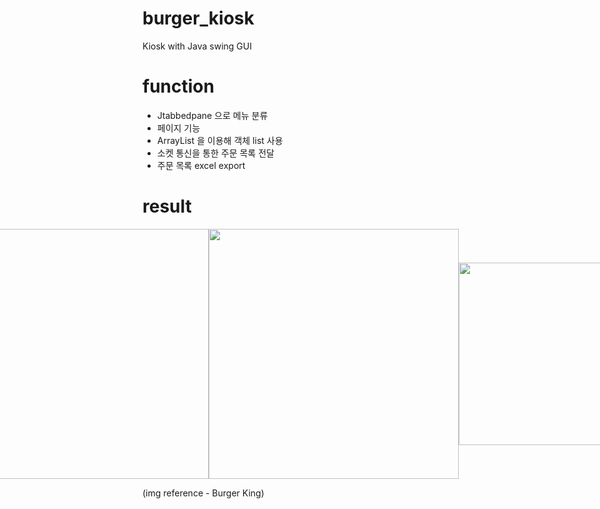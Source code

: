 # burger_kiosk
Kiosk with Java swing GUI

# function
- Jtabbedpane 으로 메뉴 분류
- 페이지 기능
- ArrayList<JPanel> 을 이용해 객체 list 사용
- 소켓 통신을 통한 주문 목록 전달
- 주문 목록 excel export

# result
<div style="display: flex; justify-content: center; align-items: center;">
    <img src="https://github.com/hj78080/burger_kiosk/assets/137899379/5437f9f2-ef39-4f43-b45e-b41ff58e8b5e" style="height: 400px; width: auto;">
    <img src="https://github.com/hj78080/burger_kiosk/assets/137899379/02c7a90e-d8ae-464a-b42d-46fcab4f68bf" style="height: 400px; width: auto;">
    <img src="https://github.com/hj78080/burger_kiosk/assets/137899379/16d1d17a-1ac6-48e6-ba38-7d512464b357" style="height: 292px; width: auto;">
</div>

(img reference - Burger King)

